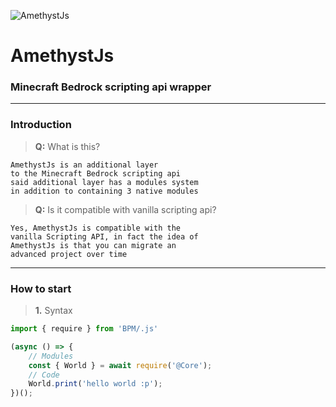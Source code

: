 ![AmethystJs](https://imgur.com/a/HAyW3B5)

# AmethystJs
### Minecraft Bedrock scripting api wrapper 
---

### Introduction

> **Q:** What is this?
```
AmethystJs is an additional layer
to the Minecraft Bedrock scripting api
said additional layer has a modules system
in addition to containing 3 native modules
```

> **Q:** Is it compatible with vanilla scripting api?
```
Yes, AmethystJs is compatible with the
vanilla Scripting API, in fact the idea of
AmethystJs is that you can migrate an
advanced project over time
```
---

### How to start 

> **1.** Syntax
```js
import { require } from 'BPM/.js'

(async () => {
    // Modules
    const { World } = await require('@Core');
    // Code
    World.print('hello world :p');
})();
```